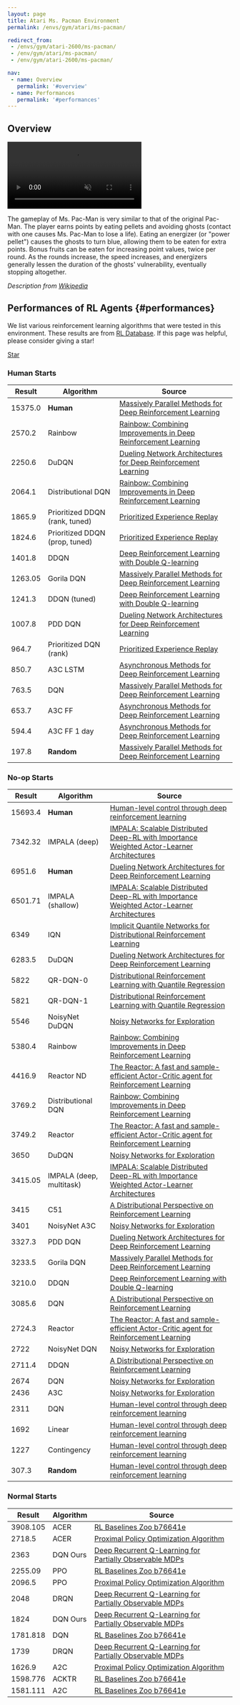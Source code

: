 ```yaml
---
layout: page
title: Atari Ms. Pacman Environment
permalink: /envs/gym/atari/ms-pacman/

redirect_from:
 - /envs/gym/atari-2600/ms-pacman/
 - /env/gym/atari/ms-pacman/
 - /env/gym/atari-2600/ms-pacman/

nav:
 - name: Overview
   permalink: '#overview'
 - name: Performances
   permalink: '#performances'
---
```



## Overview

<video autoplay muted loop controls>
  <source src="{{ 'assets/_pages/envs/gym/atari/ms-pacman.mp4' | absolute_url }}" type="video/mp4">
</video>

The gameplay of Ms. Pac-Man is very similar to that of the original Pac-Man. The player earns points by eating pellets and avoiding ghosts (contact with one causes Ms. Pac-Man to lose a life). Eating an energizer (or "power pellet") causes the ghosts to turn blue, allowing them to be eaten for extra points. Bonus fruits can be eaten for increasing point values, twice per round. As the rounds increase, the speed increases, and energizers generally lessen the duration of the ghosts' vulnerability, eventually stopping altogether.

*Description from [Wikipedia](https://en.wikipedia.org/wiki/Ms._Pac-Man)*


## Performances of RL Agents {#performances}

We list various reinforcement learning algorithms that were tested in this environment. These results are from [RL Database](https://github.com/seungjaeryanlee/rldb). If this page was helpful, please consider giving a star!

<!-- Place this tag where you want the button to render. -->
<a class="github-button" href="https://github.com/seungjaeryanlee/rldb" data-icon="octicon-star" data-size="large" data-show-count="true" aria-label="Star seungjaeryanlee/rldb on GitHub">Star</a>
<!-- Place this tag in your head or just before your close body tag. -->
<script async defer src="https://buttons.github.io/buttons.js"></script>

### Human Starts

| Result | Algorithm | Source |
|--------|-----------|--------|
| 15375.0 | **Human** | [Massively Parallel Methods for Deep Reinforcement Learning](https://arxiv.org/abs/1507.04296) |
| 2570.2 | Rainbow | [Rainbow: Combining Improvements in Deep Reinforcement Learning](https://arxiv.org/abs/1710.02298) |
| 2250.6 | DuDQN | [Dueling Network Architectures for Deep Reinforcement Learning](https://arxiv.org/abs/1511.06581) |
| 2064.1 | Distributional DQN | [Rainbow: Combining Improvements in Deep Reinforcement Learning](https://arxiv.org/abs/1710.02298) |
| 1865.9 | Prioritized DDQN (rank, tuned) | [Prioritized Experience Replay](https://arxiv.org/abs/1511.05952) |
| 1824.6 | Prioritized DDQN (prop, tuned) | [Prioritized Experience Replay](https://arxiv.org/abs/1511.05952) |
| 1401.8 | DDQN | [Deep Reinforcement Learning with Double Q-learning](https://arxiv.org/abs/1509.06461) |
| 1263.05 | Gorila DQN | [Massively Parallel Methods for Deep Reinforcement Learning](https://arxiv.org/abs/1507.04296) |
| 1241.3 | DDQN (tuned) | [Deep Reinforcement Learning with Double Q-learning](https://arxiv.org/abs/1509.06461) |
| 1007.8 | PDD DQN | [Dueling Network Architectures for Deep Reinforcement Learning](https://arxiv.org/abs/1511.06581) |
| 964.7 | Prioritized DQN (rank) | [Prioritized Experience Replay](https://arxiv.org/abs/1511.05952) |
| 850.7 | A3C LSTM | [Asynchronous Methods for Deep Reinforcement Learning](https://arxiv.org/abs/1602.01783) |
| 763.5 | DQN | [Massively Parallel Methods for Deep Reinforcement Learning](https://arxiv.org/abs/1507.04296) |
| 653.7 | A3C FF | [Asynchronous Methods for Deep Reinforcement Learning](https://arxiv.org/abs/1602.01783) |
| 594.4 | A3C FF 1 day | [Asynchronous Methods for Deep Reinforcement Learning](https://arxiv.org/abs/1602.01783) |
| 197.8 | **Random** | [Massively Parallel Methods for Deep Reinforcement Learning](https://arxiv.org/abs/1507.04296) |


### No-op Starts

| Result | Algorithm | Source |
|--------|-----------|--------|
| 15693.4 | **Human** | [Human-level control through deep reinforcement learning](https://storage.googleapis.com/deepmind-media/dqn/DQNNaturePaper.pdf) |
| 7342.32 | IMPALA (deep) | [IMPALA: Scalable Distributed Deep-RL with Importance Weighted Actor-Learner Architectures](https://arxiv.org/abs/1802.01561) |
| 6951.6 | **Human** | [Dueling Network Architectures for Deep Reinforcement Learning](https://arxiv.org/abs/1511.06581) |
| 6501.71 | IMPALA (shallow) | [IMPALA: Scalable Distributed Deep-RL with Importance Weighted Actor-Learner Architectures](https://arxiv.org/abs/1802.01561) |
| 6349 | IQN | [Implicit Quantile Networks for Distributional Reinforcement Learning](https://arxiv.org/abs/1806.06923) |
| 6283.5 | DuDQN | [Dueling Network Architectures for Deep Reinforcement Learning](https://arxiv.org/abs/1511.06581) |
| 5822 | QR-DQN-0 | [Distributional Reinforcement Learning with Quantile Regression](https://arxiv.org/abs/1710.10044) |
| 5821 | QR-DQN-1 | [Distributional Reinforcement Learning with Quantile Regression](https://arxiv.org/abs/1710.10044) |
| 5546 | NoisyNet DuDQN | [Noisy Networks for Exploration](https://arxiv.org/abs/1706.10295) |
| 5380.4 | Rainbow | [Rainbow: Combining Improvements in Deep Reinforcement Learning](https://arxiv.org/abs/1710.02298) |
| 4416.9 | Reactor ND | [The Reactor: A fast and sample-efficient Actor-Critic agent for Reinforcement Learning](https://arxiv.org/abs/1704.04651) |
| 3769.2 | Distributional DQN | [Rainbow: Combining Improvements in Deep Reinforcement Learning](https://arxiv.org/abs/1710.02298) |
| 3749.2 | Reactor | [The Reactor: A fast and sample-efficient Actor-Critic agent for Reinforcement Learning](https://arxiv.org/abs/1704.04651) |
| 3650 | DuDQN | [Noisy Networks for Exploration](https://arxiv.org/abs/1706.10295) |
| 3415.05 | IMPALA (deep, multitask) | [IMPALA: Scalable Distributed Deep-RL with Importance Weighted Actor-Learner Architectures](https://arxiv.org/abs/1802.01561) |
| 3415 | C51 | [A Distributional Perspective on Reinforcement Learning](https://arxiv.org/abs/1707.06887) |
| 3401 | NoisyNet A3C | [Noisy Networks for Exploration](https://arxiv.org/abs/1706.10295) |
| 3327.3 | PDD DQN | [Dueling Network Architectures for Deep Reinforcement Learning](https://arxiv.org/abs/1511.06581) |
| 3233.5 | Gorila DQN | [Massively Parallel Methods for Deep Reinforcement Learning](https://arxiv.org/abs/1507.04296) |
| 3210.0 | DDQN | [Deep Reinforcement Learning with Double Q-learning](https://arxiv.org/abs/1509.06461) |
| 3085.6 | DQN | [A Distributional Perspective on Reinforcement Learning](https://arxiv.org/abs/1707.06887) |
| 2724.3 | Reactor | [The Reactor: A fast and sample-efficient Actor-Critic agent for Reinforcement Learning](https://arxiv.org/abs/1704.04651) |
| 2722 | NoisyNet DQN | [Noisy Networks for Exploration](https://arxiv.org/abs/1706.10295) |
| 2711.4 | DDQN | [A Distributional Perspective on Reinforcement Learning](https://arxiv.org/abs/1707.06887) |
| 2674 | DQN | [Noisy Networks for Exploration](https://arxiv.org/abs/1706.10295) |
| 2436 | A3C | [Noisy Networks for Exploration](https://arxiv.org/abs/1706.10295) |
| 2311 | DQN | [Human-level control through deep reinforcement learning](https://storage.googleapis.com/deepmind-media/dqn/DQNNaturePaper.pdf) |
| 1692 | Linear | [Human-level control through deep reinforcement learning](https://storage.googleapis.com/deepmind-media/dqn/DQNNaturePaper.pdf) |
| 1227 | Contingency | [Human-level control through deep reinforcement learning](https://storage.googleapis.com/deepmind-media/dqn/DQNNaturePaper.pdf) |
| 307.3 | **Random** | [Human-level control through deep reinforcement learning](https://storage.googleapis.com/deepmind-media/dqn/DQNNaturePaper.pdf) |


### Normal Starts

| Result | Algorithm | Source |
|--------|-----------|--------|
| 3908.105 | ACER | [RL Baselines Zoo b76641e](https://github.com/araffin/rl-baselines-zoo) |
| 2718.5 | ACER | [Proximal Policy Optimization Algorithm](https://arxiv.org/abs/1707.06347) |
| 2363 | DQN Ours | [Deep Recurrent Q-Learning for Partially Observable MDPs](https://arxiv.org/abs/1507.06527) |
| 2255.09 | PPO | [RL Baselines Zoo b76641e](https://github.com/araffin/rl-baselines-zoo) |
| 2096.5 | PPO | [Proximal Policy Optimization Algorithm](https://arxiv.org/abs/1707.06347) |
| 2048 | DRQN | [Deep Recurrent Q-Learning for Partially Observable MDPs](https://arxiv.org/abs/1507.06527) |
| 1824 | DQN Ours | [Deep Recurrent Q-Learning for Partially Observable MDPs](https://arxiv.org/abs/1507.06527) |
| 1781.818 | DQN | [RL Baselines Zoo b76641e](https://github.com/araffin/rl-baselines-zoo) |
| 1739 | DRQN | [Deep Recurrent Q-Learning for Partially Observable MDPs](https://arxiv.org/abs/1507.06527) |
| 1626.9 | A2C | [Proximal Policy Optimization Algorithm](https://arxiv.org/abs/1707.06347) |
| 1598.776 | ACKTR | [RL Baselines Zoo b76641e](https://github.com/araffin/rl-baselines-zoo) |
| 1581.111 | A2C | [RL Baselines Zoo b76641e](https://github.com/araffin/rl-baselines-zoo) |

